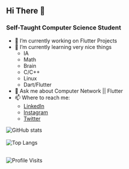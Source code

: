 
<!--
**MarceloJSCesar/MarceloJSCesar** is a ✨ _special_ ✨ repository because its `README.md` (this file) appears on your GitHub profile.

Here are some ideas to get you started:

- 🔭 I’m currently working on ...
- 🌱 I’m currently learning ...
- 👯 I’m looking to collaborate on ...
- 🤔 I’m looking for help with ...
- 💬 Ask me about ...
- 📫 How to reach me: ...
- 😄 Pronouns: ...
- ⚡ Fun fact: ...
-->

## Hi There 👋
### Self-Taught Computer Science Student

- 🔭 I’m currently working on Flutter Projects
- 🌱 I’m currently learning very nice things
  - IA
  - Math
  - Brain
  - C/C++ 
  - Linux
  - Dart/Flutter
- 💬 Ask me about Computer Network || Flutter
- 📫 Where to reach me: 
  - [LinkedIn](www.linkedin.com/in/marcelo-cesar-se)
  - [Instagram](https://www.instagram.com/d__jordan_/)
  - [Twitter](https://twitter.com/MarceloCesarSE) <br>
  

![GitHub stats](https://github-readme-stats.vercel.app/api?username=marcelojscesar&show_icons=true&theme=dracula&hide=prs,contribs) <br> <br>
![Top Langs](https://github-readme-stats.vercel.app/api/top-langs/?username=marcelojscesar&&layout=compact&hide=tex) <br> <br>

![Profile Visits](https://gpvc.arturio.dev/MarceloJSCesar)
